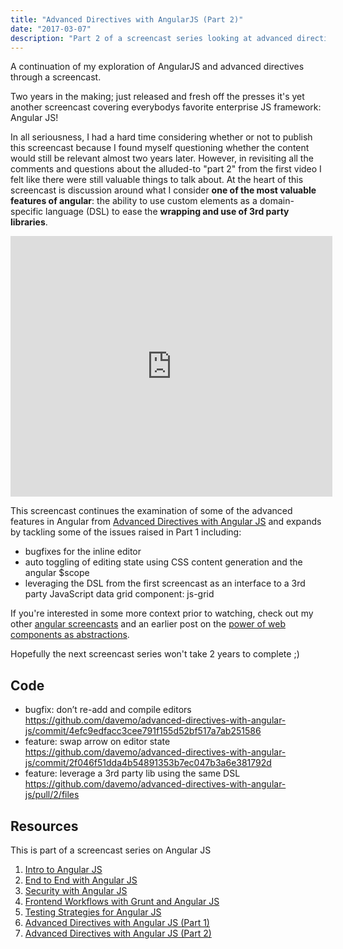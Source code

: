 ```yaml
---
title: "Advanced Directives with AngularJS (Part 2)"
date: "2017-03-07"
description: "Part 2 of a screencast series looking at advanced directives with AngularJS."
---
```


<aside class="tldr">
A continuation of my exploration of AngularJS and advanced directives through a screencast.
</aside>

Two years in the making; just released and fresh off the presses it's yet another screencast covering everybodys favorite enterprise JS framework: Angular JS!

In all seriousness, I had a hard time considering whether or not to publish this screencast because I found myself questioning whether the content would still be relevant almost two years later. However, in revisiting all the comments and questions about the alluded-to "part 2" from the first video I felt like there were still valuable things to talk about. At the heart of this screencast is discussion around what I consider **one of the most valuable features of angular**: the ability to use custom elements as a domain-specific language (DSL) to ease the **wrapping and use of 3rd party libraries**.

<iframe src="https://www.youtube.com/embed/4zG8SfucUzg?wmode=transparent" allowfullscreen frameborder="0" height="417" width="515"></iframe>

This screencast continues the examination of some of the advanced features in Angular from [Advanced Directives with Angular JS](https://blog.davemo.com/posts/2015-02-13-advanced-directives-with-angular-js) and expands by tackling some of the issues raised in Part 1 including:

- bugfixes for the inline editor
- auto toggling of editing state using CSS content generation and the angular $scope
- leveraging the DSL from the first screencast as an interface to a 3rd party JavaScript data grid component: js-grid

If you're interested in some more context prior to watching, check out my other [angular screencasts](https://www.youtube.com/c/DavidMosher) and an earlier post on the [power of web components as abstractions](https://blog.davemo.com/posts/2013-06-26-what-polymer-and-angular-tell-us-about-the-future-success-of-the-web-platform-and-javascript-frameworks).

Hopefully the next screencast series won't take 2 years to complete ;)

## Code

- bugfix: don’t re-add and compile editors https://github.com/davemo/advanced-directives-with-angular-js/commit/4efc9edfacc3cee791f155d52bf517a7ab251586
- feature: swap arrow on editor state https://github.com/davemo/advanced-directives-with-angular-js/commit/2f046f51dda4b54891353b7ec047b3a6e381792d
- feature: leverage a 3rd party lib using the same DSL https://github.com/davemo/advanced-directives-with-angular-js/pull/2/files

## Resources

This is part of a screencast series on Angular JS

1. [Intro to Angular JS](http://www.youtube.com/watch?v=8ILQOFAgaXE)
1. [End to End with Angular JS](http://www.youtube.com/watch?v=hqAyiqUs93c)
1. [Security with Angular JS](http://www.youtube.com/watch?v=18ifoT-Id54)
1. [Frontend Workflows with Grunt and Angular JS](http://www.youtube.com/watch?v=fSAgFxjFSqY)
1. [Testing Strategies for Angular JS](https://www.youtube.com/watch?v=UYVcY9EJcRs)
1. [Advanced Directives with Angular JS (Part 1)](https://www.youtube.com/watch?v=Ty8XcASK9js)
1. [Advanced Directives with Angular JS (Part 2)](https://www.youtube.com/watch?v=4zG8SfucUzg)
